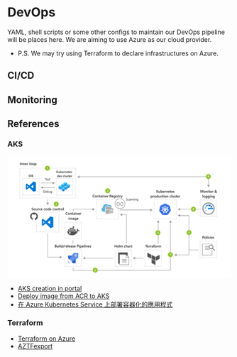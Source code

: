 # DevOps
YAML, shell scripts or some other configs to maintain our DevOps pipeline will be places here.
We are aiming to use Azure as our cloud provider.

- P.S. We may try using Terraform to declare infrastructures on Azure.

## CI/CD

## Monitoring

## References
### AKS
![k8s](./img/k8s-architecture-diagram.svg)
- [AKS creation in portal](https://www.youtube.com/watch?v=46xHCXbI9So)
- [Deploy image from ACR to AKS](https://learn.microsoft.com/en-us/azure/aks/cluster-container-registry-integration?tabs=azure-cli)
- [在 Azure Kubernetes Service 上部署容器化的應用程式](https://learn.microsoft.com/zh-tw/training/modules/aks-deploy-container-app/)

### Terraform
- [Terraform on Azure](https://learn.hashicorp.com/collections/terraform/azure-get-started)
- [AZTFexport](https://learn.microsoft.com/en-us/azure/developer/terraform/azure-export-for-terraform/export-resources-hcl)
